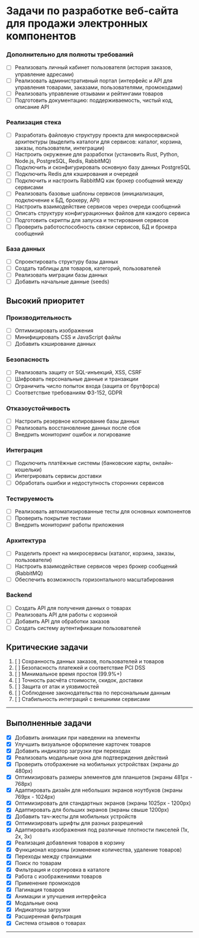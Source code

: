 # Задачи по разработке веб-сайта для продажи электронных компонентов

### Дополнительно для полноты требований
- [ ] Реализовать личный кабинет пользователя (история заказов, управление адресами)
- [ ] Реализовать административный портал (интерфейс и API для управления товарами, заказами, пользователями, промокодами)
- [ ] Реализовать управление отзывами и рейтингами товаров
- [ ] Подготовить документацию: поддерживаемость, чистый код, описание API

### Реализация стека
- [ ] Разработать файловую структуру проекта для микросервисной архитектуры (выделить каталоги для сервисов: каталог, корзина, заказы, пользователи, интеграции)
- [ ] Настроить окружение для разработки (установить Rust, Python, Node.js, PostgreSQL, Redis, RabbitMQ)
- [ ] Подключить и сконфигурировать основную базу данных PostgreSQL
- [ ] Подключить Redis для кэширования и очередей
- [ ] Подключить и настроить RabbitMQ как брокер сообщений между сервисами
- [ ] Реализовать базовые шаблоны сервисов (инициализация, подключение к БД, брокеру, API)
- [ ] Настроить взаимодействие сервисов через очереди сообщений
- [ ] Описать структуру конфигурационных файлов для каждого сервиса
- [ ] Подготовить скрипты для запуска и тестирования сервисов
- [ ] Проверить работоспособность связки сервисов, БД и брокера сообщений

### База данных
- [ ] Спроектировать структуру базы данных
- [ ] Создать таблицы для товаров, категорий, пользователей
- [ ] Реализовать миграции базы данных
- [ ] Добавить начальные данные (seeds)

## Высокий приоритет
### Производительность
- [ ] Оптимизировать изображения
- [ ] Минифицировать CSS и JavaScript файлы
- [ ] Добавить кэширование данных

### Безопасность
- [ ] Реализовать защиту от SQL-инъекций, XSS, CSRF
- [ ] Шифровать персональные данные и транзакции
- [ ] Ограничить число попыток входа (защита от брутфорса)
- [ ] Соответствие требованиям ФЗ-152, GDPR

### Отказоустойчивость
- [ ] Настроить резервное копирование базы данных
- [ ] Реализовать восстановление данных после сбоя
- [ ] Внедрить мониторинг ошибок и логирование

### Интеграция
- [ ] Подключить платёжные системы (банковские карты, онлайн-кошельки)
- [ ] Интегрировать сервисы доставки
- [ ] Обработать ошибки и недоступность сторонних сервисов

### Тестируемость
- [ ] Реализовать автоматизированные тесты для основных компонентов
- [ ] Проверить покрытие тестами
- [ ] Внедрить мониторинг работы приложения

### Архитектура
- [ ] Разделить проект на микросервисы (каталог, корзина, заказы, пользователи)
- [ ] Настроить взаимодействие сервисов через брокер сообщений (RabbitMQ)
- [ ] Обеспечить возможность горизонтального масштабирования

### Backend
- [ ] Создать API для получения данных о товарах
- [ ] Реализовать API для работы с корзиной
- [ ] Добавить API для обработки заказов
- [ ] Создать систему аутентификации пользователей

## Критические задачи
1. [ ] Сохранность данных заказов, пользователей и товаров
2. [ ] Безопасность платежей и соответствие PCI DSS
3. [ ] Минимальное время простоя (99.9%+)
4. [ ] Точность расчёта стоимости, скидок, доставки
5. [ ] Защита от атак и уязвимостей
6. [ ] Соблюдение законодательства по персональным данным
7. [ ] Стабильность интеграций с внешними сервисами

---
## Выполненные задачи
- [x] Добавить анимации при наведении на элементы
- [x] Улучшить визуальное оформление карточек товаров
- [x] Добавить индикатор загрузки при переходах
- [x] Реализовать модальные окна для подтверждения действий
- [x] Проверить отображение на мобильных устройствах (экраны до 480px)
- [x] Оптимизировать размеры элементов для планшетов (экраны 481px - 768px)
- [x] Адаптировать дизайн для небольших экранов ноутбуков (экраны 769px - 1024px)
- [x] Оптимизировать для стандартных экранов (экраны 1025px - 1200px)
- [x] Адаптировать для больших экранов (экраны свыше 1200px)
- [x] Добавить тач-жесты для мобильных устройств
- [x] Оптимизировать шрифты для разных разрешений
- [x] Адаптировать изображения под различные плотности пикселей (1x, 2x, 3x)
- [x] Реализация добавления товаров в корзину
- [x] Функционал корзины (изменение количества, удаление товаров)
- [x] Переходы между страницами
- [x] Поиск по товарам
- [x] Фильтрация и сортировка в каталоге
- [x] Работа с изображениями товаров
- [x] Применение промокодов
- [x] Пагинация товаров
- [x] Анимации и улучшения интерфейса
- [x] Модальные окна
- [x] Индикаторы загрузки
- [x] Расширенная фильтрация
- [x] Система отзывов о товарах

---
